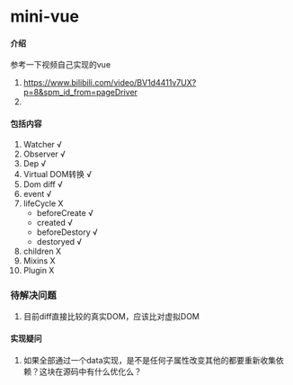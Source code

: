 # mini-vue

#### 介绍
参考一下视频自己实现的vue
1. https://www.bilibili.com/video/BV1d4411v7UX?p=8&spm_id_from=pageDriver
2. 


#### 包括内容
1. Watcher          √
2. Observer         √
3. Dep              √
4. Virtual DOM转换  √
5. Dom diff         √
6. event            √
6. lifeCycle        X
    - beforeCreate  √
    - created       √
    - beforeDestory √
    - destoryed     √
7. children         X
8. Mixins           X
9. Plugin           X

### 待解决问题
1. 目前diff直接比较的真实DOM，应该比对虚拟DOM   
#### 实现疑问
1. 如果全部通过一个data实现，是不是任何子属性改变其他的都要重新收集依赖？这块在源码中有什么优化么？
